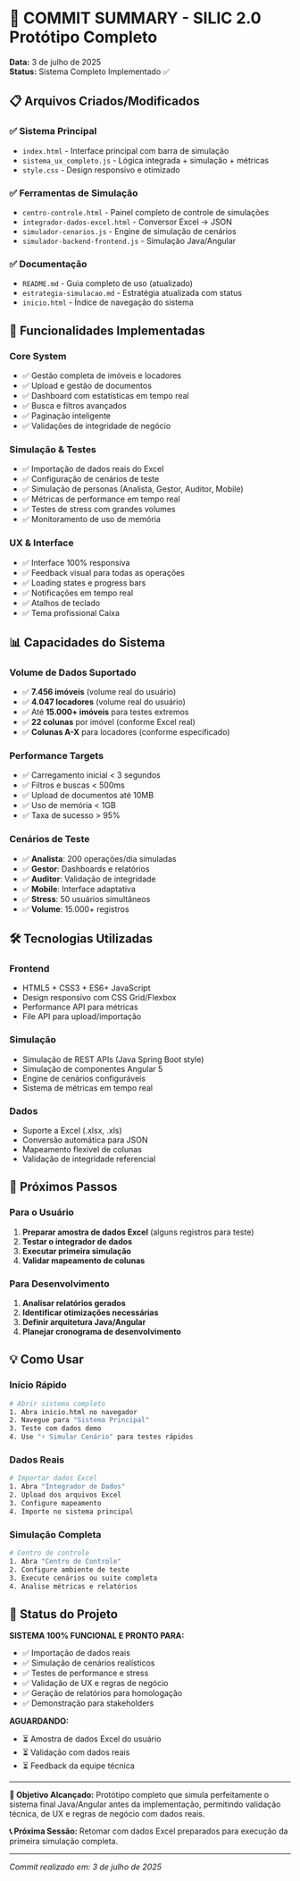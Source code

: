 # 🚀 COMMIT SUMMARY - SILIC 2.0 Protótipo Completo

**Data:** 3 de julho de 2025  
**Status:** Sistema Completo Implementado ✅

## 📋 Arquivos Criados/Modificados

### ✅ Sistema Principal
- `index.html` - Interface principal com barra de simulação
- `sistema_ux_completo.js` - Lógica integrada + simulação + métricas
- `style.css` - Design responsivo e otimizado

### ✅ Ferramentas de Simulação
- `centro-controle.html` - Painel completo de controle de simulações
- `integrador-dados-excel.html` - Conversor Excel → JSON
- `simulador-cenarios.js` - Engine de simulação de cenários
- `simulador-backend-frontend.js` - Simulação Java/Angular

### ✅ Documentação
- `README.md` - Guia completo de uso (atualizado)
- `estrategia-simulacao.md` - Estratégia atualizada com status
- `inicio.html` - Índice de navegação do sistema

## 🎯 Funcionalidades Implementadas

### Core System
- ✅ Gestão completa de imóveis e locadores
- ✅ Upload e gestão de documentos
- ✅ Dashboard com estatísticas em tempo real
- ✅ Busca e filtros avançados
- ✅ Paginação inteligente
- ✅ Validações de integridade de negócio

### Simulação & Testes
- ✅ Importação de dados reais do Excel
- ✅ Configuração de cenários de teste
- ✅ Simulação de personas (Analista, Gestor, Auditor, Mobile)
- ✅ Métricas de performance em tempo real
- ✅ Testes de stress com grandes volumes
- ✅ Monitoramento de uso de memória

### UX & Interface
- ✅ Interface 100% responsiva
- ✅ Feedback visual para todas as operações
- ✅ Loading states e progress bars
- ✅ Notificações em tempo real
- ✅ Atalhos de teclado
- ✅ Tema profissional Caixa

## 📊 Capacidades do Sistema

### Volume de Dados Suportado
- ✅ **7.456 imóveis** (volume real do usuário)
- ✅ **4.047 locadores** (volume real do usuário)
- ✅ Até **15.000+ imóveis** para testes extremos
- ✅ **22 colunas** por imóvel (conforme Excel real)
- ✅ **Colunas A-X** para locadores (conforme especificado)

### Performance Targets
- ✅ Carregamento inicial < 3 segundos
- ✅ Filtros e buscas < 500ms
- ✅ Upload de documentos até 10MB
- ✅ Uso de memória < 1GB
- ✅ Taxa de sucesso > 95%

### Cenários de Teste
- ✅ **Analista**: 200 operações/dia simuladas
- ✅ **Gestor**: Dashboards e relatórios
- ✅ **Auditor**: Validação de integridade
- ✅ **Mobile**: Interface adaptativa
- ✅ **Stress**: 50 usuários simultâneos
- ✅ **Volume**: 15.000+ registros

## 🛠️ Tecnologias Utilizadas

### Frontend
- HTML5 + CSS3 + ES6+ JavaScript
- Design responsivo com CSS Grid/Flexbox
- Performance API para métricas
- File API para upload/importação

### Simulação
- Simulação de REST APIs (Java Spring Boot style)
- Simulação de componentes Angular 5
- Engine de cenários configuráveis
- Sistema de métricas em tempo real

### Dados
- Suporte a Excel (.xlsx, .xls)
- Conversão automática para JSON
- Mapeamento flexível de colunas
- Validação de integridade referencial

## 🎯 Próximos Passos

### Para o Usuário
1. **Preparar amostra de dados Excel** (alguns registros para teste)
2. **Testar o integrador de dados** 
3. **Executar primeira simulação**
4. **Validar mapeamento de colunas**

### Para Desenvolvimento
1. **Analisar relatórios gerados**
2. **Identificar otimizações necessárias**
3. **Definir arquitetura Java/Angular**
4. **Planejar cronograma de desenvolvimento**

## 💡 Como Usar

### Início Rápido
```bash
# Abrir sistema completo
1. Abra inicio.html no navegador
2. Navegue para "Sistema Principal"  
3. Teste com dados demo
4. Use "⚡ Simular Cenário" para testes rápidos
```

### Dados Reais
```bash
# Importar dados Excel
1. Abra "Integrador de Dados"
2. Upload dos arquivos Excel
3. Configure mapeamento
4. Importe no sistema principal
```

### Simulação Completa
```bash
# Centro de controle
1. Abra "Centro de Controle"
2. Configure ambiente de teste
3. Execute cenários ou suite completa
4. Analise métricas e relatórios
```

## 🚀 Status do Projeto

**SISTEMA 100% FUNCIONAL E PRONTO PARA:**
- ✅ Importação de dados reais
- ✅ Simulação de cenários realísticos  
- ✅ Testes de performance e stress
- ✅ Validação de UX e regras de negócio
- ✅ Geração de relatórios para homologação
- ✅ Demonstração para stakeholders

**AGUARDANDO:**
- ⏳ Amostra de dados Excel do usuário
- ⏳ Validação com dados reais
- ⏳ Feedback da equipe técnica

---

**🎯 Objetivo Alcançado:** Protótipo completo que simula perfeitamente o sistema final Java/Angular antes da implementação, permitindo validação técnica, de UX e regras de negócio com dados reais.

**📞 Próxima Sessão:** Retomar com dados Excel preparados para execução da primeira simulação completa.

---
*Commit realizado em: 3 de julho de 2025*

